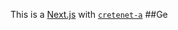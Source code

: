 This is a [Next.js](https://nextjs.org/)
with [`cretenet-a`](https://github.com/verel/et.js/tree/caary/ka)
##Ge
